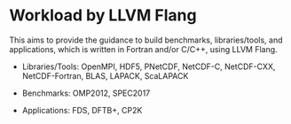 # Workload by LLVM Flang
This aims to provide the guidance to build benchmarks, libraries/tools, and
applications, which is written in Fortran and/or C/C++, using LLVM Flang.

* Libraries/Tools: OpenMPI, HDF5, PNetCDF, NetCDF-C, NetCDF-CXX, NetCDF-Fortran,
  BLAS, LAPACK, ScaLAPACK

* Benchmarks: OMP2012, SPEC2017

* Applications: FDS, DFTB+, CP2K
